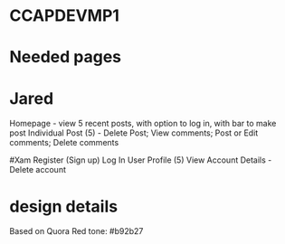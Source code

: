 # CCAPDEVMP1

# Needed pages

# Jared
Homepage - view 5 recent posts, with option to log in, with bar to make post
Individual Post (5) - Delete Post; View comments; Post or Edit <all> comments; Delete comments

#Xam
Register (Sign up)
Log In
User Profile (5) 
View Account Details - Delete account

# design details

Based on Quora
Red tone: #b92b27
